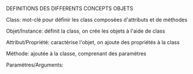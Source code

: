 DEFINITIONS DES DIFFERENTS CONCEPTS OBJETS

Class: mot-clé pour définir les class composées d'attributs et de méthodes

Objet/Instance: définit la class, on crée les objets à l'aide de class

Attribut/Propriété: caractérise l'objet, on ajoute des propriétés à la class

Méthode: ajoutée à la classe, comprenant des paramètres

Paramètres/Arguments: 


